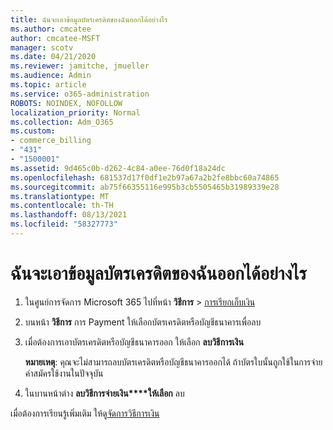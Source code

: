 ```yaml
---
title: ฉันจะเอาข้อมูลบัตรเครดิตของฉันออกได้อย่างไร
ms.author: cmcatee
author: cmcatee-MSFT
manager: scotv
ms.date: 04/21/2020
ms.reviewer: jamitche, jmueller
ms.audience: Admin
ms.topic: article
ms.service: o365-administration
ROBOTS: NOINDEX, NOFOLLOW
localization_priority: Normal
ms.collection: Adm_O365
ms.custom:
- commerce_billing
- "431"
- "1500001"
ms.assetid: 9d465c0b-d262-4c84-a0ee-76d0f18a24dc
ms.openlocfilehash: 681537d17f0df1e2b97a67a2b2fe8bbc60a74865
ms.sourcegitcommit: ab75f66355116e995b3cb5505465b31989339e28
ms.translationtype: MT
ms.contentlocale: th-TH
ms.lasthandoff: 08/13/2021
ms.locfileid: "58327773"
---
```

# <a name="how-do-i-remove-my-credit-card-information"></a>ฉันจะเอาข้อมูลบัตรเครดิตของฉันออกได้อย่างไร

1. ในศูนย์การจัดการ Microsoft 365 ไปที่หน้า **วิธีการ** \> [การเรียกเก็บเงิน](https://go.microsoft.com/fwlink/p/?linkid=2018806)

2. บนหน้า **วิธีการ** การ Payment ให้เลือกบัตรเครดิตหรือบัญชีธนาคารเพื่อลบ

3. เมื่อต้องการเอาบัตรเครดิตหรือบัญชีธนาคารออก ให้เลือก **ลบวิธีการเงิน**

    **หมายเหตุ**: คุณจะไม่สามารถลบบัตรเครดิตหรือบัญชีธนาคารออกได้ ถ้าบัตรใบนั้นถูกใช้ในการจ่ายค่าสมัครใช้งานในปัจจุบัน

4. ในบานหน้าต่าง **ลบวิธีการจ่ายเงิน****ให้เลือก** ลบ

เมื่อต้องการเรียนรู้เพิ่มเติม ให้ดู[จัดการวิธีการเงิน](https://docs.microsoft.com/microsoft-365/commerce/billing-and-payments/manage-payment-methods)